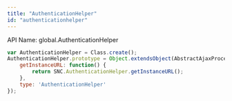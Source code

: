 ```yaml
---
title: "AuthenticationHelper"
id: "authenticationhelper"
---
```


API Name: global.AuthenticationHelper

```js
var AuthenticationHelper = Class.create();
AuthenticationHelper.prototype = Object.extendsObject(AbstractAjaxProcessor, {
    getInstanceURL: function() {
        return SNC.AuthenticationHelper.getInstanceURL();
    },
    type: 'AuthenticationHelper'
});
```